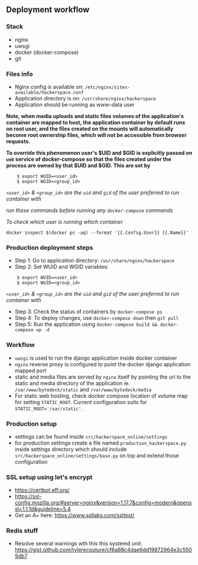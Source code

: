 ## Deployment workflow

### Stack
- nginx
- uwsgi
- docker (docker-compose)
- git

### Files info
- Nginx config is available on: ``/etc/nginx/sites-available/hackerspace.conf``
- Application directory is on: ``/usr/share/nginx/hackerspace``
- Application should be running as www-data user

**Note, when media uploads and static files volumes of the application's container are mapped to host, the application container by default runs on root user, and the files created on the mounts will automatically become root ownership files, which will not be accessible from browser requests.**

**To override this phenomenon user's $UID and $GID is explicitly passed on `web` service of docker-compose so that the files created under the process are owned by that $UID and $GID. This are set by**
```shell script
    $ export WUID=<user_id>
    $ export WGID=<group_id>
```
_`<user_id>` & `<group_id>` are the `uid` and `gid` of the user preferred to run container with_

_run these commands before running any `docker-compose` commands_

_To check which user is running which container_
```shell script
docker inspect $(docker ps -aq) --format '{{.Config.User}} {{.Name}}'
```


### Production deployment steps
- Step 1: Go to application directory: ``/usr/share/nginx/hackerspace``
- Step 2: Set WUID and WGID variables:
```shell script
    $ export WUID=<user_id>
    $ export WGID=<group_id>
```
_`<user_id>` & `<group_id>` are the `uid` and `gid` of the user preferred to run container with_

- Step 3: Check the status of containers by ``docker-compose ps``
- Step 4: To deploy changes, use ``docker-compose down`` then ``git pull``
- Step 5: Run the application using ``docker-compose build && docker-compose up -d``


### Workflow
- ``uwsgi`` is used to run the django application inside docker container
- ``nginx`` reverse proxy is configured to point the docker django application mapped port
- static and media files are served by ``nginx`` itself by pointing the url to the static and media directory of the application ie. ``/var/www/bytedeck/static`` and ``/var/www/bytedeck/media``
- For static web hosting, check docker compose location of volume map for setting `STATIC_ROOT`. Current configuration suits for `STATIC_ROOT='/var/static'`.


### Production setup
- settings can be found inside ``src/hackerspace_online/settings``
- for production settings create a file named ``production_hackerspace.py`` inside settings directory which should include ``src/hackerspace_online/settings/base.py`` on top and extend those configuration


### SSL setup using let's encrypt
- https://certbot.eff.org/
- https://ssl-config.mozilla.org/#server=nginx&version=1.17.7&config=modern&openssl=1.1.1d&guideline=5.4
- Get an A+ here: https://www.ssllabs.com/ssltest/

### Redis stuff

- Resolve several warnings wth this this systemd unit: https://gist.github.com/tylerecouture/cf6a88c4dae6dd19872964e3c5509db7


